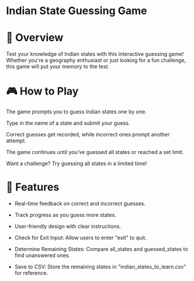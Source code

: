 # Indian State Guessing Game
# 📌 Overview
Test your knowledge of Indian states with this interactive guessing game! Whether you're a geography enthusiast or just looking for a fun challenge, this game will put your memory to the test.

# 🎮 How to Play

The game prompts you to guess Indian states one by one.

Type in the name of a state and submit your guess.

Correct guesses get recorded, while incorrect ones prompt another attempt.

The game continues until you've guessed all states or reached a set limit.

Want a challenge? Try guessing all states in a limited time!

# 🔧 Features

- Real-time feedback on correct and incorrect guesses. 
- Track progress as you guess more states.
- User-friendly design with clear instructions.

- Check for Exit Input: Allow users to enter "exit" to quit.
- Determine Remaining States: Compare all_states and guessed_states to find unanswered ones.
- Save to CSV: Store the remaining states in "indian_states_to_learn.csv" for reference.
